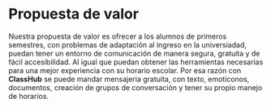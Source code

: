 # Propuesta de valor

Nuestra propuesta de valor es ofrecer a los alumnos de primeros semestres, con problemas de adaptación al ingreso en la universiadad, puedan tener un entorno de comunicación de manera segura, gratuita y de fácil accesibilidad. Al igual que puedan obtener las herramientas necesarias para una mejor experiencia con su horario escolar.
Por esa razón con **ClassHub** se puede mandar mensajeria gratuita, con texto, emoticonos, documentos, creación de grupos de conversación y tener su propio manejo de horarios.
